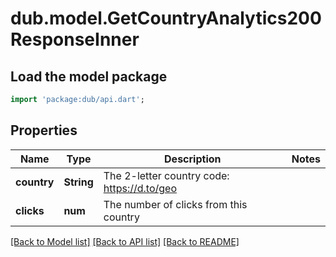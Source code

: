 # dub.model.GetCountryAnalytics200ResponseInner

## Load the model package
```dart
import 'package:dub/api.dart';
```

## Properties
Name | Type | Description | Notes
------------ | ------------- | ------------- | -------------
**country** | **String** | The 2-letter country code: https://d.to/geo | 
**clicks** | **num** | The number of clicks from this country | 

[[Back to Model list]](../README.md#documentation-for-models) [[Back to API list]](../README.md#documentation-for-api-endpoints) [[Back to README]](../README.md)


